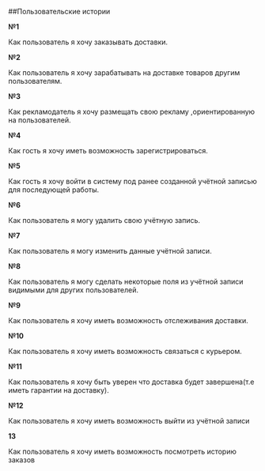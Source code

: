 ##Пользовательские истории

**№1**

Как пользователь я хочу заказывать доставки.

**№2**

Как пользователь я хочу зарабатывать на доставке товаров другим пользователям.

**№3**

Как рекламодатель я хочу размещать свою рекламу ,ориентированную на пользователей.

**№4**

Как гость я хочу иметь возможность зарегистрироваться.

**№5**

Как гость я хочу войти в систему под ранее созданной учётной записью для последующей работы.

**№6**

Как пользователь я могу удалить свою учётную запись.

**№7**

Как пользователь я могу изменить данные учётной записи.

**№8**

Как пользователь я могу сделать некоторые поля из учётной записи видимыми для других пользователей.

**№9**

Как пользователь я хочу иметь возможность отслеживания доставки.

**№10**

Как пользователь я хочу иметь возможность связаться с курьером.

**№11**

Как пользователь я хочу быть уверен что доставка будет завершена(т.е иметь гарантии на доставку).

**№12**

Как пользователь я хочу иметь возможность выйти из учётной записи


**13**

Как пользователь я хочу иметь возможность посмотреть историю заказов 

